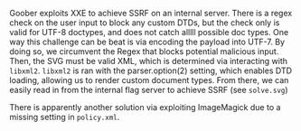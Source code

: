 Goober exploits XXE to achieve SSRF on an internal server. There is a regex check on the user input to block any custom DTDs, but the check only is valid for UTF-8 doctypes, and does not catch alllll possible doc types. One way this challenge can be beat is via encoding the payload into UTF-7. By doing so, we circumvent the Regex that blocks potential malicious input. Then, the SVG must be valid XML, which is determined via interacting with `libxml2`. `libxml2` is ran with the parser.option(2) setting, which enables DTD loading, allowing us to render custom document types. From there, we can easily read in from the internal flag server to achieve SSRF (see `solve.svg`)

There is apparently another solution via exploiting ImageMagick due to a missing setting in `policy.xml`.